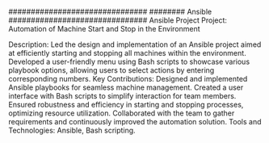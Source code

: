 ###############################
######## Ansible
###############################
Ansible Project
Project: Automation of Machine Start and Stop in the Environment

Description: Led the design and implementation of an Ansible project aimed at efficiently starting and stopping all machines within the environment. Developed a user-friendly menu using Bash scripts to showcase various playbook options, allowing users to select actions by entering corresponding numbers.
Key Contributions:
Designed and implemented Ansible playbooks for seamless machine management.
Created a user interface with Bash scripts to simplify interaction for team members.
Ensured robustness and efficiency in starting and stopping processes, optimizing resource utilization.
Collaborated with the team to gather requirements and continuously improved the automation solution.
Tools and Technologies: Ansible, Bash scripting.
